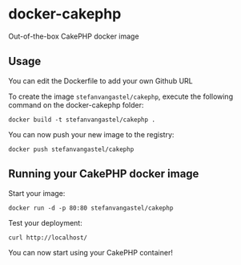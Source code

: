 docker-cakephp
======================

Out-of-the-box CakePHP docker image


Usage
-----

You can edit the Dockerfile to add your own Github URL

To create the image `stefanvangastel/cakephp`, execute the following command on the docker-cakephp folder:

	docker build -t stefanvangastel/cakephp .

You can now push your new image to the registry:

	docker push stefanvangastel/cakephp


Running your CakePHP docker image
-----------------------------------

Start your image:

	docker run -d -p 80:80 stefanvangastel/cakephp

Test your deployment:

	curl http://localhost/

You can now start using your CakePHP container!